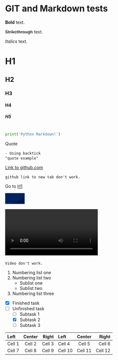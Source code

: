 # GIT and Markdown tests


**Bold** text.

~~Strikethrough~~ text.

*Italics* text.

# H1

## H2

### H3

#### H4

##### H5

```python

print('Python Markdown!')

```

Quote
```
- Using backtick
"quote example"
```

[Link to github.com](https://github.com)

```
github link to new tab don't work.
```

Go to [H1](#H1)

![Imagetest](img/imagetest.png "image test")

![Videotest](videos/screenrecord.webm)

```
Video don't work.
```

1. Numbering list one
2. Numbering list two
	* Sublist one
	* Sublist two
3. Numbering list three

- [x] Finished task
- [ ] Unfinished task
	- [ ] Subtask 1
	- [x] Subtask 2
	- [ ] Subtask 3

| Left   | Center | Right  | Left    | Center  | Right   |
| :----- | :----: | -----: | :------ | :-----: | ------: |
| Cell 1 | Cell 2 | Cell 3 | Cell 4  | Cell 5  | Cell 6  |
| Cell 7 | Cell 8 | Cell 9 | Cell 10 | Cell 11 | Cell 12 |
